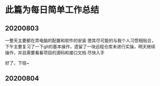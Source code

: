 # 此篇为每日简单工作总结

## 20200803

一整天主要都在弄电脑的配置和软件的安装  使其尽可能的与我个人习惯相贴合，下午主要复习了一下git的基本操作，遗留了一块远程仓库未进行实操，明天继续操作，并且需要看看项目的源码和接口文档    尽快入手

好了，下班~



## 20200804

